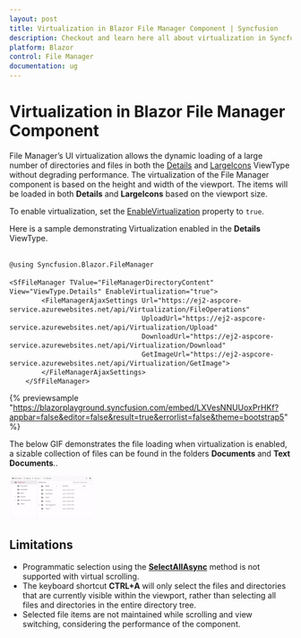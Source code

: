 ```yaml
---
layout: post
title: Virtualization in Blazor File Manager Component | Syncfusion
description: Checkout and learn here all about virtualization in Syncfusion Blazor File Manager component and more.
platform: Blazor
control: File Manager
documentation: ug
---
```


# Virtualization in Blazor File Manager Component

File Manager’s UI virtualization allows the dynamic loading of a large number of directories and files in both the [Details](https://help.syncfusion.com/cr/blazor/Syncfusion.Blazor.FileManager.ViewType.html#Syncfusion_Blazor_FileManager_ViewType_Details) and [LargeIcons](https://help.syncfusion.com/cr/blazor/Syncfusion.Blazor.FileManager.ViewType.html#Syncfusion_Blazor_FileManager_ViewType_LargeIcons) ViewType without degrading performance. The virtualization of the File Manager component is based on the height and width of the viewport. The items will be loaded in both **Details** and **LargeIcons** based on the viewport size.

To enable virtualization, set the [EnableVirtualization](https://help.syncfusion.com/cr/blazor/Syncfusion.Blazor.FileManager.SfFileManager-1.html#Syncfusion_Blazor_FileManager_SfFileManager_1_EnableVirtualization) property to `true`. 

Here is a sample demonstrating Virtualization enabled in the **Details** ViewType.

```cshtml

@using Syncfusion.Blazor.FileManager

<SfFileManager TValue="FileManagerDirectoryContent" View="ViewType.Details" EnableVirtualization="true">
        <FileManagerAjaxSettings Url="https://ej2-aspcore-service.azurewebsites.net/api/Virtualization/FileOperations"
                                 UploadUrl="https://ej2-aspcore-service.azurewebsites.net/api/Virtualization/Upload"
                                 DownloadUrl="https://ej2-aspcore-service.azurewebsites.net/api/Virtualization/Download"
                                 GetImageUrl="https://ej2-aspcore-service.azurewebsites.net/api/Virtualization/GetImage">
        </FileManagerAjaxSettings>        
    </SfFileManager>

```

{% previewsample "https://blazorplayground.syncfusion.com/embed/LXVesNNUUoxPrHKf?appbar=false&editor=false&result=true&errorlist=false&theme=bootstrap5" %}

The below GIF demonstrates the file loading when virtualization is enabled, a sizable collection of files can be found in the folders **Documents** and **Text Documents**..

![Virtualization in Blazor FileManager](images/blazor-filemanager-virtualization.gif)

## Limitations

* Programmatic selection using the [**SelectAllAsync**](https://help.syncfusion.com/cr/blazor/Syncfusion.Blazor.FileManager.SfFileManager-1.html#Syncfusion_Blazor_FileManager_SfFileManager_1_SelectAllAsync) method is not supported with virtual scrolling.
* The keyboard shortcut **CTRL+A** will only select the files and directories that are currently visible within the viewport, rather than selecting all files and directories in the entire directory tree.
* Selected file items are not maintained while scrolling and view switching, considering the performance of the component.
